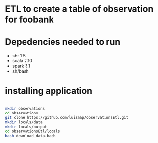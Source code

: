 # ETL to create a table of observation for foobank

# Depedencies needed to run
  * sbt 1.5
  * scala 2.10
  * spark 3.1
  * sh/bash

# installing application
```bash

mkdir observations
cd observations
git clone https://github.com/luismap/observationsEtl.git
mkdir locals/data
mkdir locals/output
cd observationsEtl/locals
bash download_data.bash

```

